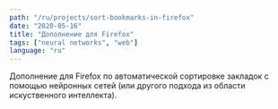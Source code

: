 ```yaml
---
path: "/ru/projects/sort-bookmarks-in-firefox"
date: "2020-05-16"
title: "Дополнение для Firefox"
tags: ["neural networks", "web"]
language: "ru"
---
```


Дополнение для Firefox по автоматической сортировке закладок с помощью нейронных сетей (или другого подхода из области искуственного интеллекта).